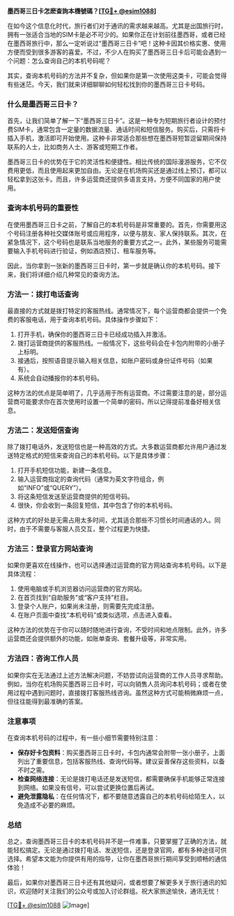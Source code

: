 **墨西哥三日卡怎麽查詢本機號碼？[[TG💪+ @esim1088](https://t.me/s/esim1088)]**

在如今这个信息化时代，旅行者们对于通讯的需求越来越高。尤其是出国旅行时，拥有一张适合当地的SIM卡是必不可少的。如果你正在计划前往墨西哥，或者已经在墨西哥旅行中，那么一定听说过“墨西哥三日卡”吧！这种卡因其价格实惠、使用方便而受到很多游客的喜爱。不过，不少人在购买了墨西哥三日卡后可能会遇到一个问题：怎么查询自己的本机号码呢？

其实，查询本机号码的方法并不复杂，但如果你是第一次使用这类卡，可能会觉得有些迷茫。今天，我们就来详细聊聊如何轻松找到你的墨西哥三日卡号码。

### 什么是墨西哥三日卡？

首先，让我们简单了解一下“墨西哥三日卡”。这是一种专为短期旅行者设计的预付费SIM卡，通常包含一定量的数据流量、通话时间和短信服务。购买后，只需将卡插入手机，激活即可开始使用。这种卡非常适合那些想在墨西哥短暂逗留期间保持联系的人士，比如商务人士、游客或短期工作者。

墨西哥三日卡的优势在于它的灵活性和便捷性。相比传统的国际漫游服务，它不仅费用更低，而且使用起来更加自由。无论是在机场购买还是通过线上预订，都可以轻松拿到这张卡。而且，许多运营商还提供多语言支持，方便不同国家的用户使用。

### 查询本机号码的重要性

在使用墨西哥三日卡之前，了解自己的本机号码是非常重要的。首先，你需要用这个号码注册各种社交媒体账号或应用程序，以便与朋友、家人保持联系。其次，在紧急情况下，这个号码也是联系当地服务的重要方式之一。此外，某些服务可能需要输入手机号码进行验证，例如酒店预订、租车服务等。

因此，当你拿到一张新的墨西哥三日卡时，第一步就是确认你的本机号码。接下来，我们将详细介绍几种常见的查询方法。

### 方法一：拨打电话查询

最直接的方式就是拨打特定的客服热线。通常情况下，每个运营商都会提供一个免费的客服电话，用于查询本机号码。具体操作步骤如下：

1. 打开手机，确保你的墨西哥三日卡已经成功插入并激活。
2. 拨打运营商提供的客服热线。一般情况下，这些号码会在卡包内附带的小册子上标明。
3. 接通后，按照语音提示输入相关信息，如账户密码或身份证件号码（如果有）。
4. 系统会自动播报你的本机号码。

这种方法的优点是简单明了，几乎适用于所有运营商。不过需要注意的是，部分运营商可能要求你在首次使用时设置一个简单的密码，所以记得提前准备好相关信息。

### 方法二：发送短信查询

除了拨打电话外，发送短信也是一种高效的方式。大多数运营商都允许用户通过发送特定格式的短信来查询自己的本机号码。以下是具体步骤：

1. 打开手机短信功能，新建一条信息。
2. 输入运营商指定的查询代码（通常为英文字符组合，例如“INFO”或“QUERY”）。
3. 将这条短信发送至运营商提供的短信号码。
4. 很快，你会收到一条回复短信，其中包含了你的本机号码。

这种方式的好处是无需占用太多时间，尤其适合那些不习惯长时间通话的人。同时，由于不需要与客服人员交互，整个过程更为快捷。

### 方法三：登录官方网站查询

如果你更喜欢在线操作，也可以选择通过运营商的官方网站查询本机号码。以下是具体流程：

1. 使用电脑或手机浏览器访问运营商的官方网站。
2. 在首页找到“自助服务”或“客户支持”栏目。
3. 登录个人账户，如果尚未注册，则需要先完成注册。
4. 在账户页面中查找“本机号码”或类似选项，点击进入查看。

这种方法的优势在于你可以随时随地进行查询，不受时间和地点限制。此外，许多运营商还会提供额外的功能，如账单查询、套餐升级等，非常实用。

### 方法四：咨询工作人员

如果你实在无法通过上述方法解决问题，不妨尝试向运营商的工作人员寻求帮助。例如，当你在机场购买墨西哥三日卡时，可以向销售人员询问本机号码；或者在使用过程中遇到问题时，直接拨打客服热线咨询。虽然这种方式可能稍微麻烦一点，但往往能得到最准确的答案。

### 注意事项

在查询本机号码的过程中，有一些小细节需要特别注意：

- **保存好卡包资料**：购买墨西哥三日卡时，卡包内通常会附带一张小册子，上面列出了重要信息，包括客服热线、查询代码等。建议妥善保存这些资料，以备不时之需。
- **检查网络连接**：无论是拨打电话还是发送短信，都需要确保手机能够正常连接到网络。如果没有信号，可以尝试更换位置后再试。
- **避免泄露隐私**：在任何情况下，都不要随意透露自己的本机号码给陌生人，以免造成不必要的麻烦。

### 总结

总之，查询墨西哥三日卡的本机号码并不是一件难事，只要掌握了正确的方法，就能轻松搞定。无论是通过拨打电话、发送短信，还是登录官网，都有多种途径可供选择。希望本文能为你提供有用的指导，让你在墨西哥旅行期间享受到顺畅的通信体验！

最后，如果你对墨西哥三日卡还有其他疑问，或者想要了解更多关于旅行通讯的知识，欢迎随时关注我们的公众号或加入讨论群组。祝大家旅途愉快，通讯无忧！

[[TG💪+ @esim1088](https://t.me/s/esim1088) ![Image](https://i.postimg.cc/4NQfJmqS/Snipaste-2025-05-13-00-14-12.png)]